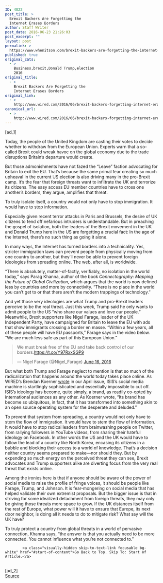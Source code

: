 ```yaml
---
ID: 4822
post_title: >
  Brexit Backers Are Forgetting the
  Internet Erases Borders
author: Staff Writer
post_date: 2016-06-23 21:26:03
post_excerpt: ""
layout: post
permalink: >
  https://www.whenitson.com/brexit-backers-are-forgetting-the-internet-erases-borders/
published: true
original_cats:
  - >
    Business,brexit,Donald Trump,election
    2016
original_title:
  - >
    Brexit Backers Are Forgetting the
    Internet Erases Borders
original_link:
  - >
    http://www.wired.com/2016/06/brexit-backers-forgetting-internet-erases-borders/
canonical_url:
  - >
    http://www.wired.com/2016/06/brexit-backers-forgetting-internet-erases-borders/
---
```

 [ad_1]
<br><div id=""><p>Today, the people of the United Kingdom are casting their votes to decide whether to withdraw from the European Union. Experts warn that a so-called Brexit could wreak havoc on the global economy due to the trade disruptions Britain’s departure would create. </p>
<p>But those admonishments have not fazed the “Leave” faction advocating for Britain to exit the EU. That’s because the same primal fear creating so much upheaval in the current US election is also driving many in the pro-Brexit camp. It’s the fear that foreign threats want to infiltrate the UK and terrorize its citizens. The easy access EU member countries have to cross one another’s borders, they argue, amplifies that threat.</p>
<p data-js="fader" class="pullquote carve fader">
	To truly isolate itself, a country would not only have to stop immigration. It would have to stop information.	<span class="attribution"/>
</p>

<p>Especially given recent terror attacks in Paris and Brussels, the desire of UK citizens to fend off nefarious intruders is understandable. But in preaching the gospel of isolation, both the leaders of the Brexit movement in the UK and Donald Trump here in the US are forgetting a crucial fact: In the age of the Internet, there’s no such thing as going it alone.</p>
<p>In many ways, the Internet has turned borders into a technicality. Yes, stricter immigration laws can prevent people from physically moving from one country to another, but they’ll never be able to prevent foreign ideologies from spreading online. The web, after all, is worldwide. </p>
<p>“There is absolutely, matter-of-factly, verifiably, no isolation in the world today,” says Parag Khanna, author of the book <em>Connectography: Mapping the Future of Global Civilization</em>, which argues that the world is now defined less by countries and more by connectivity. “There is no place in the world you can’t get to or that there aren’t the modern trappings of technology.”</p>
<p>And yet those very ideologies are what Trump and pro-Brexit leaders perceive to be the real threat. Just this week, Trump said he only wants to admit people to the US “who share our values and love our people.” Meanwhile, Brexit supporters like Nigel Farage, leader of the UK Independent Party, have campaigned for Britain to leave the EU with ads that show immigrants crossing a border en masse. “Within a few years, all of these people will have EU passports,” Farage says in the video below. “We are much less safe as part of this European Union.”</p>
<blockquote class="twitter-tweet" data-lang="en" readability="5.8823529411765"><p lang="en" dir="ltr">We must break free of the EU and take back control of our borders.<a href="https://t.co/Y97RxxSGP9">https://t.co/Y97RxxSGP9</a></p>
<p>— Nigel Farage (@Nigel_Farage) <a href="https://twitter.com/Nigel_Farage/status/743403318232244225">June 16, 2016</a></p></blockquote>

<p>But what both Trump and Farage neglect to mention is that so much of the radicalization that happens around the world today takes place online. As WIRED’s Brendan Koerner <a href="https://www.wired.com/2016/03/isis-winning-social-media-war-heres-beat/" target="_blank">wrote</a> in our April issue, ISIS’s social media machine is startlingly sophisticated and essentially impossible to cut off. ISIS’s ideology has become, quite simply, a brand, as readily co-opted by international audiences as any other. As Koerner wrote, “Its brand has become so ubiquitous, in fact, that it has transformed into something akin to an open source operating system for the desperate and deluded.”</p>



<p>To prevent that system from spreading, a country would not only have to stem the flow of immigration. It would have to stem the flow of information. It would have to stop radical leaders from brainwashing people on Twitter, from rallying followers in YouTube videos, from sharing their hateful ideology on Facebook. In other words the US and the UK would have to follow the lead of a country like North Korea, encasing its citizens in a bubble and blocking their access to a world of knowledge. That’s a decision neither country seems prepared to make—nor should they. But by expending so much energy on the perceived threat they can see, Brexit advocates and Trump supporters alike are diverting focus from the very real threat that exists online.</p>
<p>Among the ironies here is that if anyone should be aware of the power of social media to raise the profile of fringe voices, it should be people like Farage, Trump, and Johnson. It is fear-mongering on social media that has helped validate their own extremist proposals. But the bigger issue is that in striving for some idealized detachment from foreign threats, they may only be giving those threats more space to grow. If the UK distances itself from the rest of Europe, what power will it have to ensure that Europe, its next door neighbor, is doing all it needs to do to mitigate risk? What say will the UK have?</p>
<p>To truly protect a country from global threats in a world of pervasive connection, Khanna says, “the answer is that you actually need to be more connected. You cannot influence what you’re not connected to.”</p>

			<a class="visually-hidden skip-to-text-link focusable bg-white" href="#start-of-content">Go Back to Top. Skip To: Start of Article.</a>

			
</div>
<br>[ad_2]
<br><a href="http://www.wired.com/2016/06/brexit-backers-forgetting-internet-erases-borders/">Source </a>